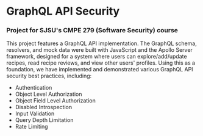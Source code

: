 # GraphQL API Security

### Project for SJSU's CMPE 279 (Software Security) course

This project features a GraphQL API implementation. The GraphQL schema, resolvers, and mock data were built with JavaScript and the Apollo Server framework, designed for a system where users can explore/add/update recipes, read recipe reviews, and view other users' profiles. Using this as a foundation, we have implemented and demonstrated various GraphQL API security best practices, including:

* Authentication
* Object Level Authorization
* Object Field Level Authorization
* Disabled Introspection
* Input Validation
* Query Depth Limitation
* Rate Limiting

